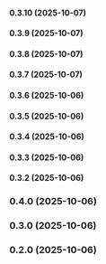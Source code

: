 #### 0.3.10 (2025-10-07)

#### 0.3.9 (2025-10-07)

#### 0.3.8 (2025-10-07)

#### 0.3.7 (2025-10-07)

#### 0.3.6 (2025-10-06)

#### 0.3.5 (2025-10-06)

#### 0.3.4 (2025-10-06)

#### 0.3.3 (2025-10-06)

#### 0.3.2 (2025-10-06)

### 0.4.0 (2025-10-06)

### 0.3.0 (2025-10-06)

### 0.2.0 (2025-10-06)

